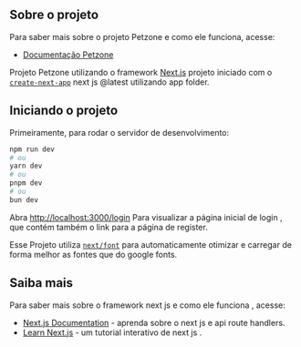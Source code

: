 ## Sobre o projeto


Para saber mais sobre o projeto Petzone e como ele funciona, acesse:

- [Documentação Petzone](https://drive.google.com/file/d/1mI4aS3CTFxnIRPW1VqJinX0Rlqtu1kRa/view)

Projeto Petzone utilizando o framework  [Next.js](https://nextjs.org/) projeto iniciado com o  [`create-next-app`](https://github.com/vercel/next.js/tree/canary/packages/create-next-app) next js @latest 
utilizando app folder.


## Iniciando o projeto

Primeiramente, para rodar o servidor de desenvolvimento:

```bash
npm run dev
# ou
yarn dev
# ou
pnpm dev
# ou
bun dev
```

Abra [http://localhost:3000/login](http://localhost:3000/logim) Para visualizar a página inicial de login , que contém também o link para a página de register.


Esse Projeto utiliza [`next/font`](https://nextjs.org/docs/basic-features/font-optimization) para automaticamente otimizar e carregar de forma melhor as fontes que do google fonts.

## Saiba mais 


Para saber mais sobre o framework next js e como ele funciona , acesse:

- [Next.js Documentation](https://nextjs.org/docs) - aprenda sobre o next js e api route handlers.
- [Learn Next.js](https://nextjs.org/learn) - um tutorial interativo de next js .




